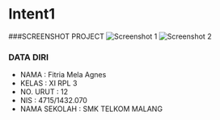 # Intent1
###SCREENSHOT PROJECT
![Screenshot 1](https://github.com/FitriaMelaAgnes/Intent1/blob/master/intent%201.png)
![Screenshot 2](https://github.com/FitriaMelaAgnes/Intent1/blob/master/intent%201%20(2).png)
<br>


### DATA DIRI
- NAMA          : Fitria Mela Agnes
- KELAS         : XI RPL 3
- NO. URUT      : 12
- NIS           : 4715/1432.070
- NAMA SEKOLAH  : SMK TELKOM MALANG
